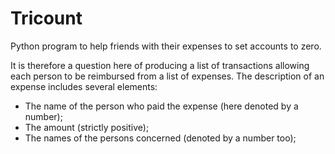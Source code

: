 # Tricount
Python program to help friends with their expenses to set accounts to zero.

It is therefore a question here of producing a list of transactions allowing each person to be reimbursed from a list of expenses.
The description of an expense includes several elements:
- The name of the person who paid the expense (here denoted by a number);
- The amount (strictly positive);
- The names of the persons concerned (denoted by a number too);
